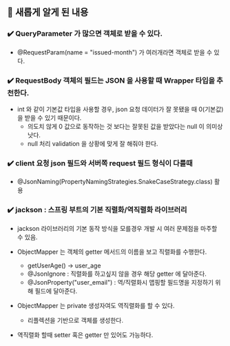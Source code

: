 ## 🍜 새롭게 알게 된 내용

### ✔️ QueryParameter 가 많으면 객체로 받을 수 있다.
- @RequestParam(name = "issued-month") 가 여러개라면 객체로 받을 수 있다.

### ✔️ RequestBody 객체의 필드는 JSON 을 사용할 때 Wrapper 타입을 추천한다.
- int 와 같이 기본값 타입을 사용할 경우, json 요청 데이터가 잘 못됐을 때 0(기본값)을 받을 수 있기 때문이다.
  - 의도치 않게 0 값으로 동작하는 것 보다는 잘못된 값을 받았다는 null 이 의미상 낫다.
  - null 처리 validation 을 상황에 맞게 잘 해줘야 한다.

### ✔️ client 요청 json 필드와 서버쪽 request 필드 형식이 다를때
- @JsonNaming(PropertyNamingStrategies.SnakeCaseStrategy.class) 활용

### ✔️ jackson : 스프링 부트의 기본 직렬화/역직렬화 라이브러리
- jackson 라이브러리의 기본 동작 방식을 모를경우 개발 시 여러 문제점을 마주할 수 있음.

- ObjectMapper 는 객체의 getter 메서드의 이름을 보고 직렬화를 수행한다.
  - getUserAge() -> user_age
  - @JsonIgnore : 직렬화를 하고싶지 않을 경우 해당 getter 에 달아준다.
  - @JsonProperty("user_email") : 역/직렬화시 맵핑할 필드명을 지정하기 위해 필드에 달아준다.

- ObjectMapper 는 private 생성자여도 역직렬화를 할 수 있다.
  - 리플렉션을 기반으로 객체를 생성한다.

- 역직렬화 할때 setter 혹은 getter 만 있어도 가능하다.